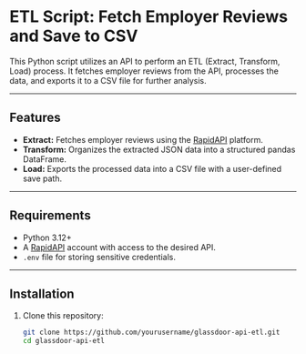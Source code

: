 # ETL Script: Fetch Employer Reviews and Save to CSV

This Python script utilizes an API to perform an ETL (Extract, Transform, Load) process. It fetches employer reviews from the API, processes the data, and exports it to a CSV file for further analysis. 

---

## Features

- **Extract:** Fetches employer reviews using the [RapidAPI](https://rapidapi.com/) platform.
- **Transform:** Organizes the extracted JSON data into a structured pandas DataFrame.
- **Load:** Exports the processed data into a CSV file with a user-defined save path.

---

## Requirements

- Python 3.12+
- A [RapidAPI](https://rapidapi.com/) account with access to the desired API.
- `.env` file for storing sensitive credentials.

---

## Installation

1. Clone this repository:
   ```bash
   git clone https://github.com/yourusername/glassdoor-api-etl.git
   cd glassdoor-api-etl
